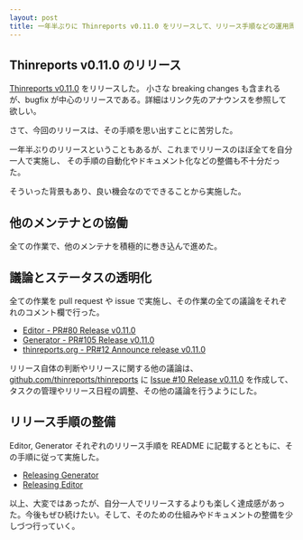 ```yaml
---
layout: post
title: 一年半ぶりに Thinreports v0.11.0 をリリースして、リリース手順などの運用周りを見直した
---
```


## Thinreports v0.11.0 のリリース

[Thinreports v0.11.0](http://www.thinreports.org/news/2020/06/thinreports-v0_11_0-released/) をリリースした。
小さな breaking changes も含まれるが、bugfix が中心のリリースである。詳細はリンク先のアナウンスを参照して欲しい。

さて、今回のリリースは、その手順を思い出すことに苦労した。

一年半ぶりのリリースということもあるが、これまでリリースのほぼ全てを自分一人で実施し、
その手順の自動化やドキュメント化などの整備も不十分だった。

そういった背景もあり、良い機会なのでできることから実施した。

## 他のメンテナとの協働

全ての作業で、他のメンテナを積極的に巻き込んで進めた。

## 議論とステータスの透明化

全ての作業を pull request や issue で実施し、その作業の全ての議論をそれぞれのコメント欄で行った。

- [Editor - PR#80 Release v0.11.0](https://github.com/thinreports/thinreports-editor/pull/80)
- [Generator - PR#105 Release v0.11.0](https://github.com/thinreports/thinreports-generator/pull/105)
- [thinreports.org - PR#12 Announce release v0.11.0](https://github.com/thinreports/thinreports.org/pull/12)

リリース自体の判断やリリースに関する他の議論は、[github.com/thinreports/thinreports](https://github.com/thinreports/thinreports) に [Issue #10 Release v0.11.0](https://github.com/thinreports/thinreports/issues/10) を作成して、タスクの管理やリリース日程の調整、その他の議論を行うようにした。

## リリース手順の整備

Editor, Generator それぞれのリリース手順を README に記載するとともに、その手順に従って実施した。

- [Releasing Generator](https://github.com/thinreports/thinreports-generator#releasing-generator)
- [Releasing Editor](https://github.com/thinreports/thinreports-editor#releasing-editor)

以上、大変ではあったが、自分一人でリリースするよりも楽しく達成感があった。今後もぜひ続けたい。そして、そのための仕組みやドキュメントの整備を少しづつ行っていく。
